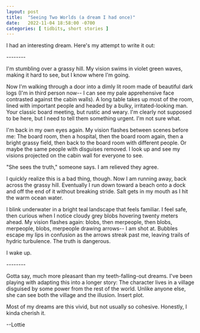 ```yaml
---
layout: post
title:  "Seeing Two Worlds (a dream I had once)"
date:   2022-11-04 18:58:00 -0700
categories: [ tidbits, short stories ]
---
```


I had an interesting dream. Here's my attempt to write it out:
<p></p>
--------
<p></p>
I'm stumbling over a grassy hill. My vision swims in violet green waves, making it hard to see, but I know where I'm going.

Now I'm walking through a door into a dimly lit room made of beautiful dark logs (I'm in third person now-- I can see my pale apprehensive face contrasted against the cabin walls). A long table takes up most of the room, lined with important people and headed by a bulky, irritated-looking man. Your classic board meeting, but rustic and weary. I'm clearly not supposed to be here, but I need to tell them something urgent. I'm not sure what.

I'm back in my own eyes again. My vision flashes between scenes before me: The board room, then a hospital, then the board room again, then a bright grassy field, then back to the board room with different people. Or maybe the same people with disguises removed. I look up and see my visions projected on the cabin wall for everyone to see.

"She sees the truth," someone says. I am relieved they agree.

I quickly realize this is a bad thing, though. Now I am running away, back across the grassy hill. Eventually I run down toward a beach onto a dock and off the end of it without breaking stride. Salt gets in my mouth as I hit the warm ocean water.

I blink underwater in a bright teal landscape that feels familiar. I feel safe, then curious when I notice cloudy grey blobs hovering twenty meters ahead. My vision flashes again: blobs, then merpeople, then blobs, merpeople, blobs, merpeople drawing arrows-- I am shot at. Bubbles escape my lips in confusion as the arrows streak past me, leaving trails of hydric turbulence. The truth is dangerous.

I wake up.
<p></p>
--------
<p></p>
Gotta say, much more pleasant than my teeth-falling-out dreams. I've been playing with adapting this into a longer story: The character lives in a village disguised by some power from the rest of the world. Unlike anyone else, she can see both the village and the illusion. Insert plot.

Most of my dreams are this vivid, but not usually so cohesive. Honestly, I kinda cherish it.

--Lottie



